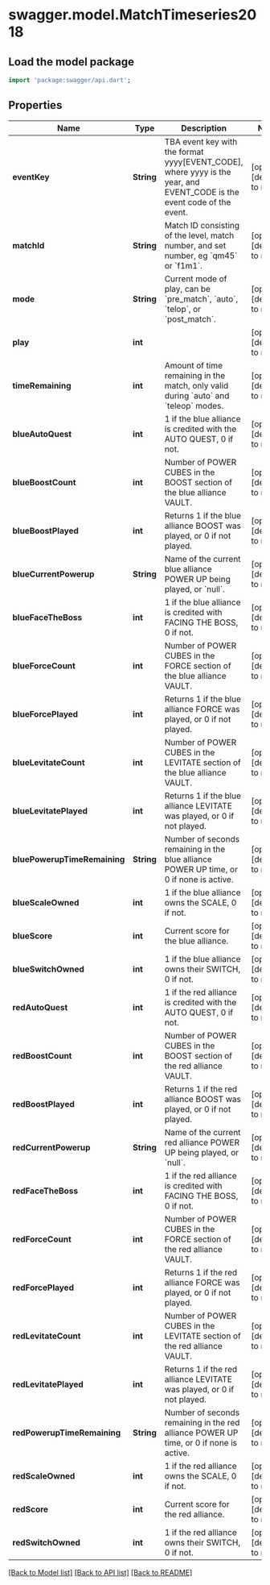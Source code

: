 # swagger.model.MatchTimeseries2018

## Load the model package
```dart
import 'package:swagger/api.dart';
```

## Properties
Name | Type | Description | Notes
------------ | ------------- | ------------- | -------------
**eventKey** | **String** | TBA event key with the format yyyy[EVENT_CODE], where yyyy is the year, and EVENT_CODE is the event code of the event. | [optional] [default to null]
**matchId** | **String** | Match ID consisting of the level, match number, and set number, eg &#x60;qm45&#x60; or &#x60;f1m1&#x60;. | [optional] [default to null]
**mode** | **String** | Current mode of play, can be &#x60;pre_match&#x60;, &#x60;auto&#x60;, &#x60;telop&#x60;, or &#x60;post_match&#x60;. | [optional] [default to null]
**play** | **int** |  | [optional] [default to null]
**timeRemaining** | **int** | Amount of time remaining in the match, only valid during &#x60;auto&#x60; and &#x60;teleop&#x60; modes. | [optional] [default to null]
**blueAutoQuest** | **int** | 1 if the blue alliance is credited with the AUTO QUEST, 0 if not. | [optional] [default to null]
**blueBoostCount** | **int** | Number of POWER CUBES in the BOOST section of the blue alliance VAULT. | [optional] [default to null]
**blueBoostPlayed** | **int** | Returns 1 if the blue alliance BOOST was played, or 0 if not played. | [optional] [default to null]
**blueCurrentPowerup** | **String** | Name of the current blue alliance POWER UP being played, or &#x60;null&#x60;. | [optional] [default to null]
**blueFaceTheBoss** | **int** | 1 if the blue alliance is credited with FACING THE BOSS, 0 if not. | [optional] [default to null]
**blueForceCount** | **int** | Number of POWER CUBES in the FORCE section of the blue alliance VAULT. | [optional] [default to null]
**blueForcePlayed** | **int** | Returns 1 if the blue alliance FORCE was played, or 0 if not played. | [optional] [default to null]
**blueLevitateCount** | **int** | Number of POWER CUBES in the LEVITATE section of the blue alliance VAULT. | [optional] [default to null]
**blueLevitatePlayed** | **int** | Returns 1 if the blue alliance LEVITATE was played, or 0 if not played. | [optional] [default to null]
**bluePowerupTimeRemaining** | **String** | Number of seconds remaining in the blue alliance POWER UP time, or 0 if none is active. | [optional] [default to null]
**blueScaleOwned** | **int** | 1 if the blue alliance owns the SCALE, 0 if not. | [optional] [default to null]
**blueScore** | **int** | Current score for the blue alliance. | [optional] [default to null]
**blueSwitchOwned** | **int** | 1 if the blue alliance owns their SWITCH, 0 if not. | [optional] [default to null]
**redAutoQuest** | **int** | 1 if the red alliance is credited with the AUTO QUEST, 0 if not. | [optional] [default to null]
**redBoostCount** | **int** | Number of POWER CUBES in the BOOST section of the red alliance VAULT. | [optional] [default to null]
**redBoostPlayed** | **int** | Returns 1 if the red alliance BOOST was played, or 0 if not played. | [optional] [default to null]
**redCurrentPowerup** | **String** | Name of the current red alliance POWER UP being played, or &#x60;null&#x60;. | [optional] [default to null]
**redFaceTheBoss** | **int** | 1 if the red alliance is credited with FACING THE BOSS, 0 if not. | [optional] [default to null]
**redForceCount** | **int** | Number of POWER CUBES in the FORCE section of the red alliance VAULT. | [optional] [default to null]
**redForcePlayed** | **int** | Returns 1 if the red alliance FORCE was played, or 0 if not played. | [optional] [default to null]
**redLevitateCount** | **int** | Number of POWER CUBES in the LEVITATE section of the red alliance VAULT. | [optional] [default to null]
**redLevitatePlayed** | **int** | Returns 1 if the red alliance LEVITATE was played, or 0 if not played. | [optional] [default to null]
**redPowerupTimeRemaining** | **String** | Number of seconds remaining in the red alliance POWER UP time, or 0 if none is active. | [optional] [default to null]
**redScaleOwned** | **int** | 1 if the red alliance owns the SCALE, 0 if not. | [optional] [default to null]
**redScore** | **int** | Current score for the red alliance. | [optional] [default to null]
**redSwitchOwned** | **int** | 1 if the red alliance owns their SWITCH, 0 if not. | [optional] [default to null]

[[Back to Model list]](../README.md#documentation-for-models) [[Back to API list]](../README.md#documentation-for-api-endpoints) [[Back to README]](../README.md)


